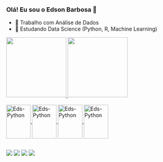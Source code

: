 ### Olá! Eu sou o Edson Barbosa 👋


- 🔭 Trabalho com Análise de Dados
- 🌱 Estudando Data Science (Python, R, Machine Learning)

<div>
  <a href="https://github.com/E-B4R30S4">
  <img height="160em" src="https://github-readme-stats.vercel.app/api?username=EdsonBarbosa&show_icons=true&theme=dark&include_all_commits=true&count_private=true"/>
  <img height="160em" src="https://github-readme-stats.vercel.app/api/top-langs/?username=EdsonBarbosa&layout=compact&langs_count=16&theme=dark"/>
</div>
<div style="display: inline_block"><br>
  <img align="center" alt="Eds-Python" height="90" width="65" src="https://cdn.jsdelivr.net/gh/devicons/devicon/icons/python/python-original.svg" />
  <img align="center" alt="Eds-Python" height="90" width="65" src="https://cdn.jsdelivr.net/gh/devicons/devicon/icons/r/r-original.svg" />
  <img align="center" alt="Eds-Python" height="90" width="65" src="https://cdn.jsdelivr.net/gh/devicons/devicon/icons/mysql/mysql-original-wordmark.svg" />
  <img align="center" alt="Eds-Python" height="90" width="65" src="https://cdn.jsdelivr.net/gh/devicons/devicon/icons/microsoftsqlserver/microsoftsqlserver-plain-wordmark.svg" />
</div>            
  
##
                
<div>  
<a href="mailto:edson02-rodrigues@outlook.com" target="_blank"><img src="https://img.shields.io/badge/Gmail-D14836?style=for-the-badge&logo=gmail&logoColor=white"></a>  
<a href="https://www.instagram.com/players.solutions/" target="_blank"><img src="https://img.shields.io/badge/Instagram-E4405F?style=for-the-badge&logo=instagram&logoColor=white"></a>
<a href="https://linkedin.com/in/edson-rodrigues-digital026" target="_blank"><img src="https://img.shields.io/badge/LinkedIn-0077B5?style=for-the-badge&logo=linkedin&logoColor=white"></a>
<a href="https://www.kaggle.com/edsonrbarbosa" target="_blank"><img src="https://img.shields.io/badge/Kaggle-20BEFF?style=for-the-badge&logo=Kaggle&logoColor=white"></a>
</div>     
  
  

